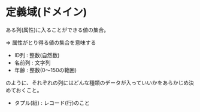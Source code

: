 # 定義域(ドメイン)

ある列(属性)に入ることができる値の集合。

=> 属性がとり得る値の集合を意味する

- ID列 : 整数(自然数)
- 名前列 : 文字列
- 年齢 : 整数(0～150の範囲)

のように、それぞれの列にはどんな種類のデータが入っていいかをあらかじめ決めておくこと。

- タプル(組) : レコード(行)のこと

